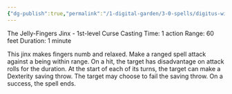 ```yaml
---
{"dg-publish":true,"permalink":"/1-digital-garden/3-0-spells/digitus-wibbly/","tags":["DnDB-done"]}
---
```


The Jelly-Fingers Jinx - 1st-level Curse
Casting Time: 1 action
Range: 60 feet
Duration: 1 minute

This jinx makes fingers numb and relaxed. Make a ranged spell attack against a being within range. On a hit, the target has disadvantage on attack rolls for the duration. At the start of each of its turns, the target can make a Dexterity saving throw. The target may choose to fail the saving throw. On a success, the spell ends.